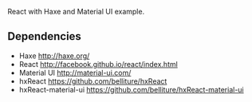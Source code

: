 React with Haxe and Material UI example.

## Dependencies

- Haxe http://haxe.org/
- React http://facebook.github.io/react/index.html
- Material UI http://material-ui.com/
- hxReact https://github.com/belliture/hxReact
- hxReact-material-ui https://github.com/belliture/hxReact-material-ui

